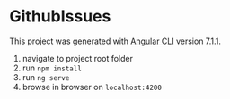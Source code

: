 # GithubIssues

This project was generated with [Angular CLI](https://github.com/angular/angular-cli) version 7.1.1.

1. navigate to project root folder
2. run `npm install`
3. run `ng serve`
4. browse in browser on `localhost:4200`
